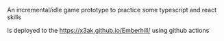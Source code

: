 An incremental/idle game prototype to practice some typescript and react skills

Is deployed to the https://x3ak.github.io/Emberhill/ using github actions
